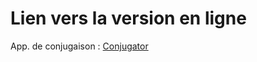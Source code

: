 # Lien vers la version en ligne

App. de conjugaison : [Conjugator](http://mikeleyeti.github.io/conjugator)